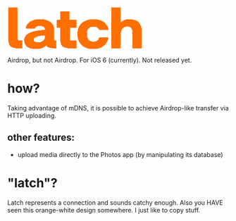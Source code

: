 <a href="https://latch.kentest.net"><img src="latch.gif"></a>

Airdrop, but not Airdrop. For iOS 6 (currently). Not released yet.

# how?
Taking advantage of mDNS, it is possible to achieve Airdrop-like transfer via HTTP uploading.

## other features:
- upload media directly to the Photos app (by manipulating its database)

# "latch"?
Latch represents a connection and sounds catchy enough. Also you HAVE seen this orange-white design somewhere. I just like to copy stuff.
